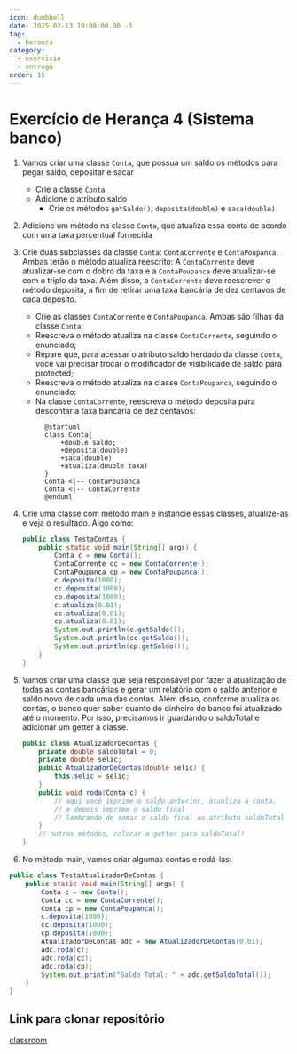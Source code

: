 ```yaml
---
icon: dumbbell
date: 2025-02-13 19:00:00.00 -3
tag:
  - heranca
category:
  - exercicio
  - entrega
order: 15
---
```


# Exercício de Herança 4 (Sistema banco)


1. Vamos criar uma classe `Conta`, que possua um saldo os métodos para pegar saldo, depositar e sacar
    - Crie a classe `Conta`
    - Adicione o atributo saldo
        - Crie os métodos `getSaldo()`, `deposita(double)` e `saca(double)`
1. Adicione um método na classe `Conta`, que atualiza essa conta de acordo com uma taxa percentual fornecida    
1. Crie duas subclasses da classe `Conta`: `ContaCorrente` e `ContaPoupanca`. Ambas terão o método atualiza reescrito: A `ContaCorrente` deve atualizar-se com o dobro da taxa e a `ContaPoupanca` deve atualizar-se com o triplo da taxa. Além disso, a `ContaCorrente` deve reescrever o método deposita, a fim de retirar uma taxa bancária de dez centavos de cada depósito.
    - Crie as classes `ContaCorrente` e `ContaPoupanca`. Ambas são filhas da classe `Conta`;
    - Reescreva o método atualiza na classe `ContaCorrente`, seguindo o enunciado;
    - Repare que, para acessar o atributo saldo herdado da classe `Conta`, você vai precisar trocar o modificador de visibilidade de saldo para protected;
    - Reescreva o método atualiza na classe `ContaPoupanca`, seguindo o enunciado:
    - Na classe `ContaCorrente`, reescreva o método deposita para descontar a taxa bancária de dez centavos:        

    <figure>

    ```plantuml
    @startuml
    class Conta{
        +double saldo;
        +deposita(double)
        +saca(double)
        +atualiza(double taxa)
    }
    Conta <|-- ContaPoupanca
    Conta <|-- ContaCorrente
    @enduml
    ```

    </figure>

1. Crie uma classe com método main e instancie essas classes, atualize-as e veja o resultado. Algo como:                
    ```java
    public class TestaContas {
        public static void main(String[] args) {
            Conta c = new Conta();
            ContaCorrente cc = new ContaCorrente();
            ContaPoupanca cp = new ContaPoupanca();
            c.deposita(1000);
            cc.deposita(1000);
            cp.deposita(1000);
            c.atualiza(0.01);
            cc.atualiza(0.01);
            cp.atualiza(0.01);
            System.out.println(c.getSaldo());
            System.out.println(cc.getSaldo());
            System.out.println(cp.getSaldo());
        }
    }
    ```
1. Vamos criar uma classe que seja responsável por fazer a atualização de todas as contas bancárias e gerar um relatório com o saldo anterior e saldo novo de cada uma das contas. Além disso, conforme atualiza as contas, o banco quer saber quanto do dinheiro do banco foi atualizado até o momento. Por isso, precisamos ir guardando o saldoTotal e adicionar um getter à classe.
    ```java
    public class AtualizadorDeContas {
        private double saldoTotal = 0;
        private double selic;
        public AtualizadorDeContas(double selic) {
            this.selic = selic;
        }
        public void roda(Conta c) {
            // aqui você imprime o saldo anterior, atualiza a conta,
            // e depois imprime o saldo final
            // lembrando de somar o saldo final ao atributo saldoTotal
        }
        // outros métodos, colocar o getter para saldoTotal!
    }
    ```
1. No método main, vamos criar algumas contas e rodá-las:
```java
public class TestaAtualizadorDeContas {
    public static void main(String[] args) {
        Conta c = new Conta();
        Conta cc = new ContaCorrente();
        Conta cp = new ContaPoupanca();
        c.deposita(1000);
        cc.deposita(1000);
        cp.deposita(1000);
        AtualizadorDeContas adc = new AtualizadorDeContas(0.01);
        adc.roda(c);
        adc.roda(cc);
        adc.roda(cp);
        System.out.println("Saldo Total: " + adc.getSaldoTotal());
    }
}
```

## Link para clonar repositório 

[classroom](https://classroom.github.com/a/-YDDPqQW)
